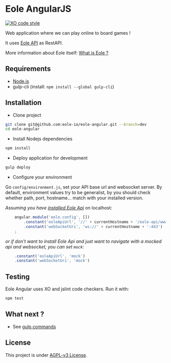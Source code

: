 # Eole AngularJS

[![XO code style](https://img.shields.io/badge/code_style-XO-5ed9c7.svg)](https://github.com/sindresorhus/xo)

Web application where we can play online to board games !

It uses [Eole API](https://github.com/eole-io/eole-api) as RestAPI.

More information about Eole itself: [What is Eole ?](http://eole-io.github.io/eole-project/)


## Requirements

 - [Node.js](https://nodejs.org/en/)
 - gulp-cli (install: `npm install --global gulp-cli`)


## Installation

 - Clone project

``` bash
git clone git@github.com:eole-io/eole-angular.git --branch=dev
cd eole-angular
```

 - Install Nodejs dependencies

``` bash
npm install
```

 - Deploy application for development

``` bash
gulp deploy
```

 - Configure your environment

Go `config/environment.js`, set your API base url and websocket server.
By default, environment values try to be generalist, by you should check
whether path, port, hostname... match with your installed version.

_Assuming you have [installed Eole Api](https://github.com/eole-io/eole-api)_ on localhost:

``` js
    angular.module('eole.config', [])
        .constant('eoleApiUrl', '//' + currentHostname + '/eole-api/www/api.php/')  // API base url
        .constant('webSocketUri', 'ws://' + currentHostname + ':443')               // Websocket server
    ;
```

_or if don't want to install Eole Api
and just want to navigate with a mocked api and websocket,
you can set `mock`:_

``` js
    .constant('eoleApiUrl', 'mock')
    .constant('webSocketUri', 'mock')
```


## Testing

Eole Angular uses XO and jslint code checkers. Run it with:

``` bash
npm test
```


## What next ?

 - See [gulp commands](doc/gulp.md)


## License

This project is under [AGPL-v3 License](LICENSE).
